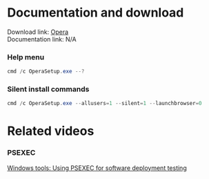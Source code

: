 # Documentation and download
Download link: [Opera](https://www.opera.com/download) <br />
Documentation link:  N/A

### Help menu
```powershell
cmd /c OperaSetup.exe --?
```

### Silent install commands
```powershell
cmd /c OperaSetup.exe --allusers=1 --silent=1 --launchbrowser=0
```

# Related videos
###  PSEXEC
[Windows tools: Using PSEXEC for software deployment testing](https://youtu.be/9ywdTna_TLc) <br />